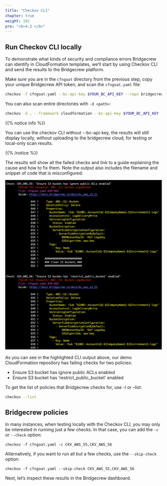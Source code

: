 ```yaml
---
title: "Checkov CLI"
chapter: true
weight: 102
pre: "<b>4.2 </b>"
---
```


## Run Checkov CLI locally

To demonstrate what kinds of security and compliance errors Bridgecrew can identify in CloudFormation templates, we’ll start by using Checkov CLI and send the results to the Bridgecrew platform.

Make sure you are in the `cfngoat` directory from the previous step, copy your unique Bridgecrew API token, and scan the `cfngoat.yaml` file:


```bash
checkov -f cfngoat.yaml --bc-api-key $YOUR_BC_API_KEY --repo bridgecrewio/cfngoat
```

You can also scan entire directories with `-d <path>`:

```bash
checkov -d . --framework cloudformation --bc-api-key $YOUR_BC_API_KEY --repo bridgecrewio/cfngoat
```

{{% notice info %}}
<p style='text-align: left;'>
You can use the checkov CLI without --bc-api-key, the results will still display locally, without uploading to the bridgecrew cloud, for testing or local-only scan results.
</p>
{{% /notice %}}

The results will show all the failed checks and link to a guide explaining the cause and how to fix them. Note the output also includes the filename and snippet of code that is misconfigured:

![Highligting checkov CLI policies](./images/highlight_cli_policies.png)

As you can see in the highlighted CLI output above, our demo CloudFormation repository has failing checks for two policies:
- Ensure S3 bucket has ignore public ACLs enabled
- Ensure S3 bucket has ‘restrict_public_bucket’ enabled

To get the list of policies that Bridgecrew checks for, use -l or –list:

```bash
checkov --list
```

## Bridgecrew policies

In many instances, when testing locally with the Checkov CLI, you may only be interested in running just a few checks. In that case, you can add the `-c` or `--check` option:


```
checkov -f cfngoat.yaml -c CKV_AWS_55,CKV_AWS_56
```

Alternatively, if you want to run all but a few checks, use the `--skip-check` option: 


```
checkov -f cfngoat.yaml --skip-check CKV_AWS_55,CKV_AWS_56 
```

Next, let’s inspect these results in the Bridgecrew dashboard.


